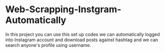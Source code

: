 # Web-Scrapping-Instgram-Automatically
In this project you can use this set up codes we can automatically logged into Instagram account and download posts against hashtag and we can search anyone's profile using username.
